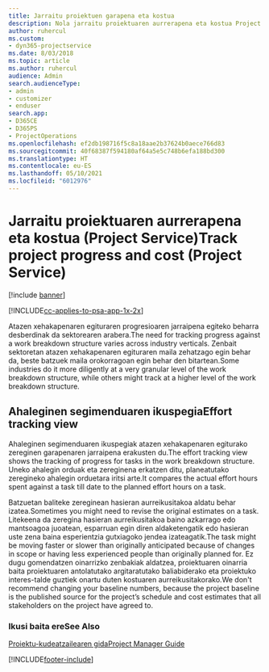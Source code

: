 ```yaml
---
title: Jarraitu proiektuen garapena eta kostua
description: Nola jarraitu proiektuaren aurrerapena eta kostua Project Service-n
author: ruhercul
ms.custom:
- dyn365-projectservice
ms.date: 8/03/2018
ms.topic: article
ms.author: ruhercul
audience: Admin
search.audienceType:
- admin
- customizer
- enduser
search.app:
- D365CE
- D365PS
- ProjectOperations
ms.openlocfilehash: ef2db198716f5c8a18aae2b37624b0aece766d83
ms.sourcegitcommit: 40f68387f594180af64a5e5c748b6efa188bd300
ms.translationtype: HT
ms.contentlocale: eu-ES
ms.lasthandoff: 05/10/2021
ms.locfileid: "6012976"
---
```

# <a name="track-project-progress-and-cost-project-service"></a><span data-ttu-id="0f1c1-103">Jarraitu proiektuaren aurrerapena eta kostua (Project Service)</span><span class="sxs-lookup"><span data-stu-id="0f1c1-103">Track project progress and cost (Project Service)</span></span>

[!include [banner](../includes/psa-now-project-operations.md)]

[!INCLUDE[cc-applies-to-psa-app-1x-2x](../includes/cc-applies-to-psa-app-1x-2x.md)]

<span data-ttu-id="0f1c1-104">Atazen xehakapenaren egituraren progresioaren jarraipena egiteko beharra desberdinak da sektorearen arabera.</span><span class="sxs-lookup"><span data-stu-id="0f1c1-104">The need for tracking progress against a work breakdown structure varies across industry verticals.</span></span> <span data-ttu-id="0f1c1-105">Zenbait sektoretan atazen xehakapenaren egituraren maila zehatzago egin behar da, beste batzuek maila orokorragoan egin behar den bitartean.</span><span class="sxs-lookup"><span data-stu-id="0f1c1-105">Some industries do it more diligently at a very granular level of the work breakdown structure, while others might track at a higher level of the work breakdown structure.</span></span>  
  
## <a name="effort-tracking-view"></a><span data-ttu-id="0f1c1-106">Ahaleginen segimenduaren ikuspegia</span><span class="sxs-lookup"><span data-stu-id="0f1c1-106">Effort tracking view</span></span>  
<span data-ttu-id="0f1c1-107">Ahaleginen segimenduaren ikuspegiak atazen xehakapenaren egiturako zereginen garapenaren jarraipena erakusten du.</span><span class="sxs-lookup"><span data-stu-id="0f1c1-107">The effort tracking view shows the tracking of progress for tasks in the work breakdown structure.</span></span> <span data-ttu-id="0f1c1-108">Uneko ahalegin orduak eta zereginena erkatzen ditu, planeatutako zeregineko ahalegin orduetara iritsi arte.</span><span class="sxs-lookup"><span data-stu-id="0f1c1-108">It compares the actual effort hours spent against a task till date to the planned effort hours on a task.</span></span>  
  
<span data-ttu-id="0f1c1-109">Batzuetan baliteke zereginean hasieran aurreikusitakoa aldatu behar izatea.</span><span class="sxs-lookup"><span data-stu-id="0f1c1-109">Sometimes you might need to revise the original estimates on a task.</span></span> <span data-ttu-id="0f1c1-110">Litekeena da zeregina hasieran aurreikusitakoa baino azkarrago edo mantsoagoa juoatean, esparruan egin diren aldaketengatik edo hasieran uste zena baina esperientzia gutxiagoko jendea izateagatik.</span><span class="sxs-lookup"><span data-stu-id="0f1c1-110">The task might be moving faster or slower than originally anticipated because of changes in scope or having less experienced people than originally planned for.</span></span> <span data-ttu-id="0f1c1-111">Ez dugu gomendatzen oinarrizko zenbakiak aldatzea, proiektuaren oinarria baita proiektuaren antolatutako argitaratutako baliabiderako eta proiektuko interes-talde guztiek onartu duten kostuaren aurreikusitakorako.</span><span class="sxs-lookup"><span data-stu-id="0f1c1-111">We don't recommend changing your baseline numbers, because the project baseline is the published source for the project’s schedule and cost estimates that all stakeholders on the project have agreed to.</span></span>  
  
### <a name="see-also"></a><span data-ttu-id="0f1c1-112">Ikusi baita ere</span><span class="sxs-lookup"><span data-stu-id="0f1c1-112">See Also</span></span>  
 [<span data-ttu-id="0f1c1-113">Proiektu-kudeatzailearen gida</span><span class="sxs-lookup"><span data-stu-id="0f1c1-113">Project Manager Guide</span></span>](../psa/project-manager-guide.md)


[!INCLUDE[footer-include](../includes/footer-banner.md)]